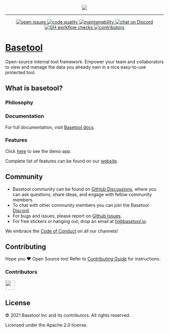 <p align="center">
  <a href="https://www.basetool.io/">
<!-- no white bg https://user-images.githubusercontent.com/23171533/139704386-947777e3-1837-402d-afbf-372e2094a585.png -->
    <img src="https://user-images.githubusercontent.com/23171533/139741454-27b05893-5cf5-4711-9dfe-60895932b517.jpg">
  </a>
</p>

---

<p align="center">
  <a aria-label="Open Issues" href="https://github.com/basetool-io/basetool/issues">
    <img alt="open issues" src="https://img.shields.io/github/issues-raw/basetool-io/basetool?style=for-the-badge">
  </a>
  <a aria-label="Code quality" href="https://codeclimate.com/github/basetool-io/basetool">
    <img alt="code quality" src="https://img.shields.io/codefactor/grade/github/basetool-io/basetool/main?style=for-the-badge">
  </a>
  <a aria-label="Maintainability" href="https://codeclimate.com/github/basetool-io/basetool">
    <img  alt="maintainability" src="https://img.shields.io/codeclimate/maintainability/basetool-io/basetool?style=for-the-badge">
  </a>
  <a aria-label="Discord" href="https://discord.gg/3TXQ3JRj">
    <img alt="chat on Discord" src="https://img.shields.io/discord/874939866612392017?style=for-the-badge&logo=discord">
  </a>
  <a aria-label="Checks" href="https://github.com/basetool-io/basetool/actions">
    <img alt="GH workflow checks" src="https://img.shields.io/github/checks-status/basetool-io/basetool/main?style=for-the-badge">
  </a>
  <a aria-label="Contributors" href="https://github.com/basetool-io/basetool/actions">
    <img alt="contributors" src="https://img.shields.io/github/contributors/basetool-io/basetool?style=for-the-badge">
  </a>
</p>

# [Basetool](https://www.basetool.io/)

Open-source internal tool framework. Empower your team and collaborators to view and manage the data you already own in a nice easy-to-use protected tool.

## What is basetool?

### Philosophy

### Documentation

For full documentation, visit [Basetool docs](https://docs.basetool.io/basetool/).

### Features

Click [here](https://app.basetool.io/) to see the demo app.

Complete list of features can be found on our [website](https://www.basetool.io/#features).

## Community


- Basetool community can be found on [GitHub Discussions](https://github.com/basetool-io/basetool/discussions), where you can ask questions, share ideas, and engage with fellow community members.
- To chat with other community members you can join the Basetool [Discord](https://discord.gg/rPT8aEWATp).
- For bugs and issues, please report on [Github Issues](https://github.com/basetool-io/basetool/issues).
- For free stickers or hanging out, drop an email at hi@basetool.io.

We embrace the [Code of Conduct](https://github.com/basetool-io/basetool/blob/main/CODE_OF_CONDUCT.md) on all our channels!

## Contributing

Hope you ❤️ Open Source too! Refer to [Contributing Guide](https://github.com/basetool-io/basetool/blob/main/CONTRIBUTING.md) for instructions.

### Contributors

<a href="https://github.com/basetool-io/basetool/graphs/contributors">
  <img src="https://contrib.rocks/image?repo=basetool-io/basetool" height="30px"/>
</a>

## License

© 2021 Basetool Inc and its contributors. All rights reserved.

Licensed under the Apache 2.0 license.
